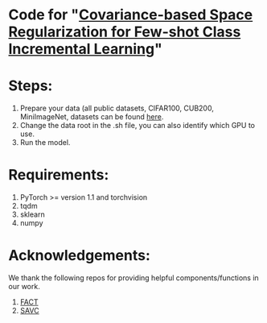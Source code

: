 # Code for "[Covariance-based Space Regularization for Few-shot Class Incremental Learning](https://arxiv.org/pdf/2411.01172)"

# Steps:
1. Prepare your data (all public datasets, CIFAR100, CUB200, MiniImageNet, datasets can be found [here](https://github.com/icoz69/CEC-CVPR2021).
2. Change the data root in the .sh file, you can also identify which GPU to use.
3. Run the model.

# Requirements:
1. PyTorch >= version 1.1 and torchvision
2. tqdm
3. sklearn
4. numpy

# Acknowledgements:
We thank the following repos for providing helpful components/functions in our work.
1. [FACT](https://github.com/zhoudw-zdw/CVPR22-Fact)
2. [SAVC](https://github.com/zysong0113/SAVC)

